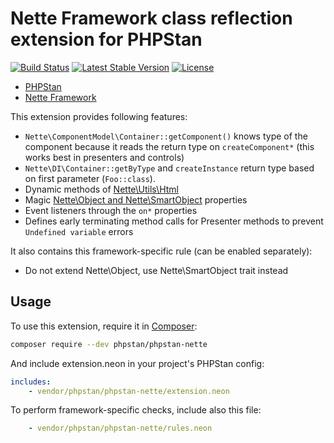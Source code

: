 # Nette Framework class reflection extension for PHPStan

[![Build Status](https://travis-ci.org/phpstan/phpstan-nette.svg)](https://travis-ci.org/phpstan/phpstan-nette)
[![Latest Stable Version](https://poser.pugx.org/phpstan/phpstan-nette/v/stable)](https://packagist.org/packages/phpstan/phpstan-nette)
[![License](https://poser.pugx.org/phpstan/phpstan-nette/license)](https://packagist.org/packages/phpstan/phpstan-nette)

* [PHPStan](https://github.com/phpstan/phpstan)
* [Nette Framework](https://nette.org/)

This extension provides following features:

* `Nette\ComponentModel\Container::getComponent()` knows type of the component because it reads the return type on `createComponent*` (this works best in presenters and controls)
* `Nette\DI\Container::getByType` and `createInstance` return type based on first parameter (`Foo::class`).
* Dynamic methods of [Nette\Utils\Html](https://doc.nette.org/en/2.4/html-elements)
* Magic [Nette\Object and Nette\SmartObject](https://doc.nette.org/en/2.4/php-language-enhancements) properties
* Event listeners through the `on*` properties
* Defines early terminating method calls for Presenter methods to prevent `Undefined variable` errors

It also contains this framework-specific rule (can be enabled separately):

* Do not extend Nette\Object, use Nette\SmartObject trait instead

## Usage

To use this extension, require it in [Composer](https://getcomposer.org/):

```bash
composer require --dev phpstan/phpstan-nette
```

And include extension.neon in your project's PHPStan config:

```yaml
includes:
	- vendor/phpstan/phpstan-nette/extension.neon
```

To perform framework-specific checks, include also this file:

```yaml
	- vendor/phpstan/phpstan-nette/rules.neon
```
